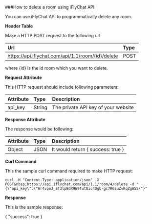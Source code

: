 ###How to delete a room using iFlyChat API

You can use iFlyChat API to programmatically delete any room.

**Header Table**

Make a HTTP POST request to the following url:

| Url        | Type           |
| :------------- |:------------- |
| https://api.iflychat.com/api/1.1/room/{id}/delete | POST |

where {id} is the id room which you want to delete.

**Request Attribute**

This HTTP request should include following parameters:

| Attribute        | Type          | Description |
| :------------- |:------------- | :-------------|
| api_key | String | The private API key of your website |

**Response Attribute**

The response would be following:

| Attribute        | Type          | Description |
| :------------- |:------------- | :-------------|
| Object | JSON | It would return { success: true } |

**Curl Command**

This the sample curl command required to make HTTP request:

`curl -H "Content-Type: application/json" -X POST&nbsp;https://api.iflychat.com/api/1.1/room/4/delete -d "{\"api_key\":\"Wr4vpoJ_ET3lpBdX9E9TutUic4Dgb-gc7RGzuZvKqZgW55\"}"`

**Response**

This is the sample response:

{
  "success": true
}
